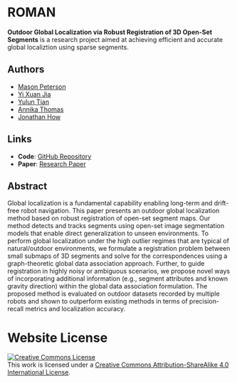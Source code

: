 # ROMAN

**Outdoor Global Localization via Robust Registration of 3D Open-Set Segments** is a research project aimed at achieving efficient and accurate global localiztion using sparse segments.

## Authors

- [Mason Peterson](https://github.com/mbpeterson70)
- [Yi Xuan Jia](https://acl.mit.edu/people/yixuany)
- [Yulun Tian](https://www.tianyulun.com/)
- [Annika Thomas](https://www.annikathomas.com)
- [Jonathan How](https://www.mit.edu/~jhow/)

## Links

- **Code**: [GitHub Repository]()
- **Paper**: [Research Paper]()

## Abstract

Global localization is a fundamental capability enabling long-term and drift-free robot navigation. This paper presents an outdoor global localization method based on robust registration of open-set segment maps. Our method detects and tracks segments using open-set image segmentation models that enable direct generalization to unseen environments. To perform global localization under the high outlier regimes that are typical of natural/outdoor environments, we formulate a registration problem between small submaps of 3D segments and solve for the correspondences using a graph-theoretic global data association approach. Further, to guide registration in highly noisy or ambiguous scenarios, we propose novel ways of incorporating additional information (e.g., segment attributes and known gravity direction) within the global data association formulation. The proposed method is evaluated on outdoor datasets recorded by multiple robots and shown to outperform existing methods in terms of precision-recall metrics and localization accuracy.

  
# Website License
<a rel="license" href="http://creativecommons.org/licenses/by-sa/4.0/"><img alt="Creative Commons License" style="border-width:0" src="https://i.creativecommons.org/l/by-sa/4.0/88x31.png" /></a><br />This work is licensed under a <a rel="license" href="http://creativecommons.org/licenses/by-sa/4.0/">Creative Commons Attribution-ShareAlike 4.0 International License</a>.
